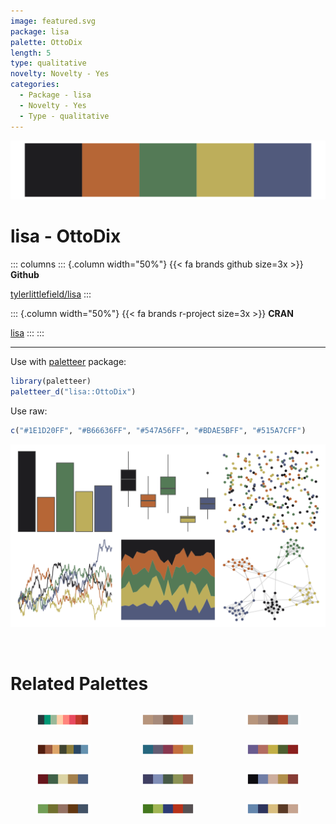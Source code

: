 ```yaml
---
image: featured.svg
package: lisa
palette: OttoDix
length: 5
type: qualitative
novelty: Novelty - Yes
categories:
  - Package - lisa
  - Novelty - Yes
  - Type - qualitative
---
```


![](featured.svg)

# lisa - OttoDix 

::: columns
::: {.column width="50%"}
{{< fa brands github size=3x >}}
**Github**

[tylerlittlefield/lisa](https://github.com/tylerlittlefield/lisa)
:::

::: {.column width="50%"}
{{< fa brands r-project size=3x >}}
**CRAN**

[lisa](https://CRAN.R-project.org/package=lisa)
:::
:::

<hr> 

Use with [paletteer](https://emilhvitfeldt.github.io/paletteer/) package:

```r
library(paletteer)
paletteer_d("lisa::OttoDix")
```

Use raw:

```r
c("#1E1D20FF", "#B66636FF", "#547A56FF", "#BDAE5BFF", "#515A7CFF")
``` 

![](examples.png) 

<br>

# Related Palettes

<div class="list" style="display: grid; grid-template-columns: auto auto auto;"> <figure class="figure">
<a href="../../awtools/a_palette/"> <img src="../../awtools/a_palette/featured.svg" style="width: 100%;" class="figure-img"></a>
</figure> <figure class="figure">
<a href="../../ButterflyColors/hamadryas_feronia/"> <img src="../../ButterflyColors/hamadryas_feronia/featured.svg" style="width: 100%;" class="figure-img"></a>
</figure> <figure class="figure">
<a href="../../ButterflyColors/hamadryas_feronia/"> <img src="../../ButterflyColors/hamadryas_feronia/featured.svg" style="width: 100%;" class="figure-img"></a>
</figure> <figure class="figure">
<a href="../../NatParksPalettes/GrandCanyon/"> <img src="../../NatParksPalettes/GrandCanyon/featured.svg" style="width: 100%;" class="figure-img"></a>
</figure> <figure class="figure">
<a href="../../fishualize/Antennarius_commerson/"> <img src="../../fishualize/Antennarius_commerson/featured.svg" style="width: 100%;" class="figure-img"></a>
</figure> <figure class="figure">
<a href="../../lisa/OdilonRedon/"> <img src="../../lisa/OdilonRedon/featured.svg" style="width: 100%;" class="figure-img"></a>
</figure> <figure class="figure">
<a href="../../lisa/EdwardHopper/"> <img src="../../lisa/EdwardHopper/featured.svg" style="width: 100%;" class="figure-img"></a>
</figure> <figure class="figure">
<a href="../../lisa/GeorgesSeurat/"> <img src="../../lisa/GeorgesSeurat/featured.svg" style="width: 100%;" class="figure-img"></a>
</figure> <figure class="figure">
<a href="../../lisa/JohannesVermeer/"> <img src="../../lisa/JohannesVermeer/featured.svg" style="width: 100%;" class="figure-img"></a>
</figure> <figure class="figure">
<a href="../../Manu/Pepetuna/"> <img src="../../Manu/Pepetuna/featured.svg" style="width: 100%;" class="figure-img"></a>
</figure> <figure class="figure">
<a href="../../Manu/Kakariki/"> <img src="../../Manu/Kakariki/featured.svg" style="width: 100%;" class="figure-img"></a>
</figure> <figure class="figure">
<a href="../../lisa/EdouardManet/"> <img src="../../lisa/EdouardManet/featured.svg" style="width: 100%;" class="figure-img"></a>
</figure> 
</div>
